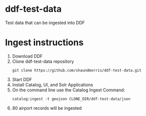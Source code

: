 ddf-test-data
=============

Test data that can be ingested into DDF

# Ingest instructions
1. Download DDF
2. Clone ddf-test-data repository
   ```
   git clone https://github.com/shaundmorris/ddf-test-data.git
   ```
2. Start DDF
3. Install Catalog, UI, and Solr Applications
4. On the command line use the Catalog Ingest Command:
   ```
   catalog:ingest -t geojson CLONE_DIR/ddf-test-data/json
   ```
5. 80 airport records will be ingested
